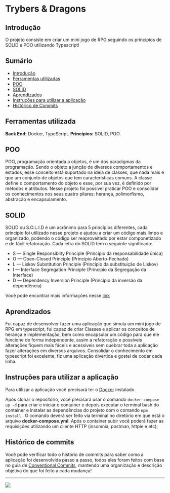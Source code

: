 # Trybers & Dragons

## Introdução

O projeto consiste em criar um mini jogo de RPG seguindo os princípios de SOLID e POO utilizando Typescript!

## Sumário

- [Introdução](#introdução)
- [Ferramentas utilizadas](#ferramentas-utilizada)
- [POO](#poo)
- [SOLID](#solid)
- [Aprendizados](#Aprendizados)
- [Instruções para utilizar a aplicação](#instruções-para-utilizar-a-aplicação)
- [Histórico de Commits](#histórico-de-commits)

## Ferramentas utilizada

**Back End:** Docker, TypeScript.
**Princípios:** SOLID, POO.

## POO

POO, programação orientada a objetos, é um dos paradigmas da programação. Sendo o objeto a junção de diversos comportamentos e estados, esse conceito está suportado na ideia de classes, que nada mais é que um conjunto de objetos que tem características comuns. A classe define o comportamento do objeto e esse, por sua vez, é definido por métodos e atributos. Nesse projeto foi possível praticar POO e consolidar os conhecimentos nos seus quatro pilares: herança, polimorfismo, abstração e encapsulamento.

## SOLID

SOLID ou S.O.L.I.D é um acrônimo para 5 princípios diferentes, cada princípio foi utilizado nesse projeto e ajudou a criar um código mais limpo e organizado, podendo o código ser reaproveitado por estar componetizado e de fácil refatoração. Cada letra do SOLID tem o seguinte significado: 
- S — Single Responsiblity Principle (Princípio da responsabilidade única)
- O — Open-Closed Principle (Princípio Aberto-Fechado)
- L — Liskov Substitution Principle (Princípio da substituição de Liskov)
- I — Interface Segregation Principle (Princípio da Segregação da Interface)
- D — Dependency Inversion Principle (Princípio da inversão da dependência)

Você pode encontrar mais informações nesse [link](https://medium.com/desenvolvendo-com-paixao/o-que-%C3%A9-solid-o-guia-completo-para-voc%C3%AA-entender-os-5-princ%C3%ADpios-da-poo-2b937b3fc530)

## Aprendizados

Fui capaz de desenvolver fazer uma aplicação que simula um mini jogo de RPG em typescript, fui capaz de criar Classes e aplicar os conceitos de herança e implementação, bem como encapsular um código para que ele funcione de forma independente, assim a refatoração e possíveis alterações fiquem mais fáceis e acessíveis sem quebrar toda a aplicação fazer alterações em diversos arquivos. Consolidar o conhecimento em typescript foi excelente, fiz uma aplicação divertida e gostei de codar cada linha. 

## Instruções para utilizar a aplicação

Para utilizar a aplicação você precisará ter o [Docker](https://docs.docker.com/engine/install/ubuntu/) instalado.

Após clonar o repositório, você precisará usar o comando `docker-compose up -d` para criar e iniciar o container e depois executar o terminal bash do container e instalar as dependências do projeto com o comando `npm install` . O comando deverá ser feito via terminal no diretório em que está o arquivo **docker-compose.yml**.
Após o container subir você poderá fazer as requisições utilizando um cliente HTTP (insomnia, postman, httpie e etc);

## Histórico de commits

Você pode verificar todo o histório de commits para saber como a aplicação foi desenvolvida passo a passo, todos eles foram feitos com base no guia de [Conventional Commits](https://www.conventionalcommits.org/en/v1.0.0/), mantendo uma organização e descrição objetiva do que foi feito a cada mudança!
***
  <a href="https://www.linkedin.com/in/isaacalmeidafilho/">
    <img src="https://img.shields.io/badge/LinkedIn-0077B5?style=for-the-badge&logo=linkedin&logoColor=white" />
  </a>
